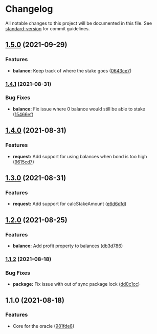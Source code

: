 # Changelog

All notable changes to this project will be documented in this file. See [standard-version](https://github.com/conventional-changelog/standard-version) for commit guidelines.

## [1.5.0](https://github.com/fluxprotocol/oracle-provider-core/compare/v1.4.1...v1.5.0) (2021-09-29)


### Features

* **balance:** Keep track of where the stake goes ([0643ce7](https://github.com/fluxprotocol/oracle-provider-core/commit/0643ce78935c11fc67a98b4ed2dffd89fae59101))

### [1.4.1](https://github.com/fluxprotocol/oracle-provider-core/compare/v1.4.0...v1.4.1) (2021-08-31)


### Bug Fixes

* **balance:** Fix issue where 0 balance would still be able to stake ([15466ef](https://github.com/fluxprotocol/oracle-provider-core/commit/15466ef40b653cf0e65e4fd4a87a4f097bc5a325))

## [1.4.0](https://github.com/fluxprotocol/oracle-provider-core/compare/v1.3.0...v1.4.0) (2021-08-31)


### Features

* **request:** Add support for using balances when bond is too high ([9615cd7](https://github.com/fluxprotocol/oracle-provider-core/commit/9615cd7091b9b26aaf4a0b1a8597a4ec24bbeeab))

## [1.3.0](https://github.com/fluxprotocol/oracle-provider-core/compare/v1.2.0...v1.3.0) (2021-08-31)


### Features

* **request:** Add support for calcStakeAmount ([e6d6dfd](https://github.com/fluxprotocol/oracle-provider-core/commit/e6d6dfd8d5e9df30ff88d9523268f64adfe0284b))

## [1.2.0](https://github.com/fluxprotocol/oracle-provider-core/compare/v1.1.2...v1.2.0) (2021-08-25)


### Features

* **balance:** Add profit property to balances ([db3d786](https://github.com/fluxprotocol/oracle-provider-core/commit/db3d7862453a0ef71a0d0d364ddcb87a2d8585cd))

### [1.1.2](https://github.com/fluxprotocol/oracle-provider-core/compare/v1.1.0...v1.1.2) (2021-08-18)


### Bug Fixes

* **package:** Fix issue with out of sync package lock ([dd0c1cc](https://github.com/fluxprotocol/oracle-provider-core/commit/dd0c1ccdafd25b812ef2cebd5e90b818b5e7af8f))

## 1.1.0 (2021-08-18)


### Features

* Core for the oracle ([981fde8](https://github.com/fluxprotocol/oracle-provider-core/commit/981fde8895a928cf6f4d618fb7097e115b2a83e7))
